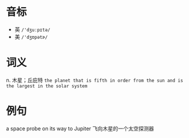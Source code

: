 # 音标

- 英 `/'dʒuːpɪtə/`
- 美 `/'dʒʊpətɚ/`

# 词义

n. 木星；丘庇特
`the planet that is fifth in order from the sun and is the largest in the solar system`

# 例句

a space probe on its way to Jupiter
飞向木星的一个太空探测器


